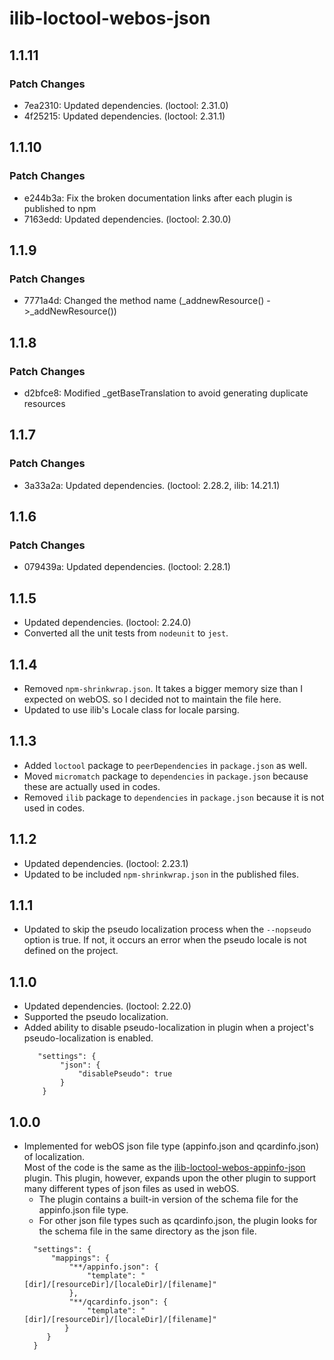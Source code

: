 # ilib-loctool-webos-json

## 1.1.11

### Patch Changes

- 7ea2310: Updated dependencies. (loctool: 2.31.0)
- 4f25215: Updated dependencies. (loctool: 2.31.1)

## 1.1.10

### Patch Changes

- e244b3a: Fix the broken documentation links after each plugin is published to npm
- 7163edd: Updated dependencies. (loctool: 2.30.0)

## 1.1.9

### Patch Changes

- 7771a4d: Changed the method name (\_addnewResource() ->\_addNewResource())

## 1.1.8

### Patch Changes

- d2bfce8: Modified \_getBaseTranslation to avoid generating duplicate resources

## 1.1.7

### Patch Changes

- 3a33a2a: Updated dependencies. (loctool: 2.28.2, ilib: 14.21.1)

## 1.1.6

### Patch Changes

- 079439a: Updated dependencies. (loctool: 2.28.1)

## 1.1.5

- Updated dependencies. (loctool: 2.24.0)
- Converted all the unit tests from `nodeunit` to `jest`.

## 1.1.4

- Removed `npm-shrinkwrap.json`. It takes a bigger memory size than I expected on webOS. so I decided not to maintain the file here.
- Updated to use ilib's Locale class for locale parsing.

## 1.1.3

- Added `loctool` package to `peerDependencies` in `package.json` as well.
- Moved `micromatch` package to `dependencies` in `package.json` because these are actually used in codes.
- Removed `ilib` package to `dependencies` in `package.json` because it is not used in codes.

## 1.1.2

- Updated dependencies. (loctool: 2.23.1)
- Updated to be included `npm-shrinkwrap.json` in the published files.

## 1.1.1

- Updated to skip the pseudo localization process when the `--nopseudo` option is true.
  If not, it occurs an error when the pseudo locale is not defined on the project.

## 1.1.0

- Updated dependencies. (loctool: 2.22.0)
- Supported the pseudo localization.
- Added ability to disable pseudo-localization in plugin when a project's pseudo-localization is enabled.
  ```
     "settings": {
          "json": {
              "disablePseudo": true
          }
      }
  ```

## 1.0.0

- Implemented for webOS json file type (appinfo.json and qcardinfo.json) of localization.  
  Most of the code is the same as the [ilib-loctool-webos-appinfo-json](https://github.com/iLib-js/ilib-loctool-webos-appinfo-json) plugin.
  This plugin, however, expands upon the other plugin to support many different types of json files as used in webOS.
  - The plugin contains a built-in version of the schema file for the appinfo.json file type.
  - For other json file types such as qcardinfo.json, the plugin looks for the schema file in the same directory as the json file.
  ```
    "settings": {
        "mappings": {
            "**/appinfo.json": {
                "template": "[dir]/[resourceDir]/[localeDir]/[filename]"
            },
            "**/qcardinfo.json": {
                "template": "[dir]/[resourceDir]/[localeDir]/[filename]"
           }
       }
    }
  ```
